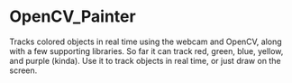 # OpenCV_Painter
Tracks colored objects in real time using the webcam and OpenCV, along with a few supporting libraries. So far it can track red, green, blue, yellow, and purple (kinda). Use it to track objects in real time, or just draw on the screen. 
